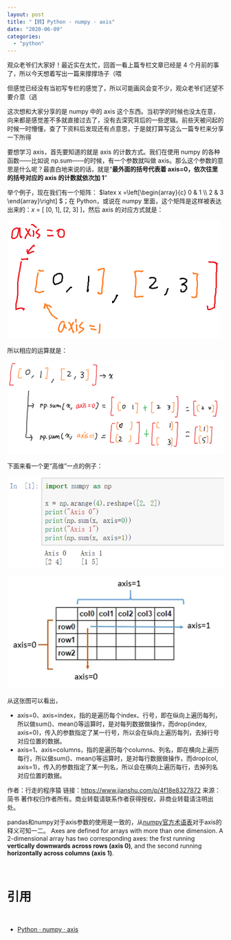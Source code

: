 ```yaml
---
layout: post
title: "【转】Python · numpy · axis"
date: "2020-06-09"
categories: 
  - "python"
---
```


观众老爷们大家好！最近实在太忙，回首一看上篇专栏文章已经是 4 个月前的事了，所以今天想着写出一篇来撑撑场子（喂

但感觉已经没有当初写专栏的感觉了，所以可能画风会变不少，观众老爷们还望不要介意（逃

这次想和大家分享的是 numpy 中的 axis 这个东西。当初学的时候也没太在意，向来都是感觉差不多就直接过去了，没有去深究背后的一些逻辑。前些天被问起的时候一时懵懂，查了下资料后发现还有点意思，于是就打算写这么一篇专栏来分享一下所得

要想学习 axis，首先要知道的就是 axis 的计数方式。我们在使用 numpy 的各种函数——比如说 np.sum——的时候，有一个参数就叫做 axis。那么这个参数的意思是什么呢？最直白地来说的话，就是“**最外面的括号代表着 axis=0，依次往里的括号对应的 axis 的计数就依次加 1**”

举个例子，现在我们有一个矩阵： $latex x =\\left\[\\begin{array}{c} 0 & 1 \\\\ 2 & 3 \\end{array}\\right\] $；在 Python，或说在 numpy 里面，这个矩阵是这样被表达出来的：_x_ = \[ \[0, 1\], \[2, 3\] \]，然后 axis 的对应方式就是：

[![](/assets/image/default/v2-23bac6d76512cc451157e4f902032f7a_720w.png)](http://127.0.0.1/?attachment_id=3738)

所以相应的运算就是：

[![](/assets/image/default/v2-93d8cd8c8ae6745394150a7c5f5ed663_720w.png)](http://127.0.0.1/?attachment_id=3739)

下面来看一个更“高维”一点的例子：

[![](/assets/image/default/v2-7ddad071b9090fcb2d92a03851005a81_720w.png)](http://127.0.0.1/?attachment_id=3740)

[![](/assets/image/default/2095313-505637f407a94313.png)](http://127.0.0.1/?attachment_id=3741)

从这张图可以看出，

- axis=0、axis=index，指的是遍历每个index、行号，即在纵向上遍历每列，所以做sum()、mean()等运算时，是对每列数据做操作，而drop(index, axis=0)，传入的参数指定了某一行号，所以会在纵向上遍历每列，去掉行号对应位置的数据。
- axis=1、axis=columns，指的是遍历每个columns、列名，即在横向上遍历每行，所以做sum()、mean()等运算时，是对每行数据做操作，而drop(col, axis=1)，传入的参数指定了某一列名，所以会在横向上遍历每行，去掉列名对应位置的数据。

作者：行走的程序猿 链接：https://www.jianshu.com/p/4f18e8327872 来源：简书 著作权归作者所有。商业转载请联系作者获得授权，非商业转载请注明出处。

pandas和numpy对于axis参数的使用是一致的，从[numpy官方术语表](https://link.jianshu.com?t=https%3A%2F%2Fdocs.scipy.org%2Fdoc%2Fnumpy%2Fglossary.html)对于axis的释义可知一二。 Axes are defined for arrays with more than one dimension. A 2-dimensional array has two corresponding axes: the first running **vertically downwards across rows (axis 0)**, and the second running **horizontally across columns (axis 1)**.

 

# 引用

 

- [Python · numpy · axis](https://zhuanlan.zhihu.com/p/30960190)
